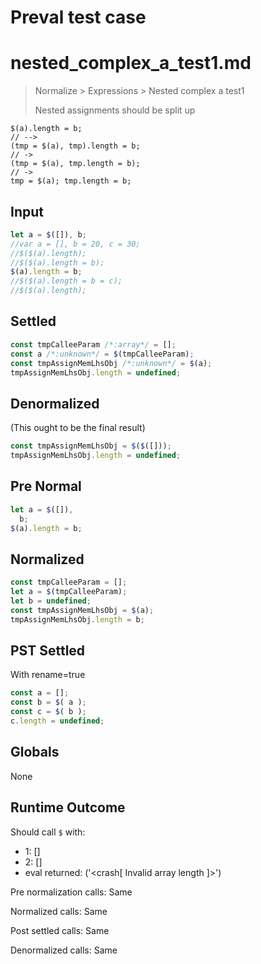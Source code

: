 # Preval test case

# nested_complex_a_test1.md

> Normalize > Expressions > Nested complex a test1
>
> Nested assignments should be split up

```
$(a).length = b;
// -->
(tmp = $(a), tmp).length = b;
// ->
(tmp = $(a), tmp.length = b);
// ->
tmp = $(a); tmp.length = b;
```

## Input

`````js filename=intro
let a = $([]), b;
//var a = [], b = 20, c = 30;
//$($(a).length);
//$($(a).length = b);
$(a).length = b;
//$($(a).length = b = c);
//$($(a).length);
`````

## Settled


`````js filename=intro
const tmpCalleeParam /*:array*/ = [];
const a /*:unknown*/ = $(tmpCalleeParam);
const tmpAssignMemLhsObj /*:unknown*/ = $(a);
tmpAssignMemLhsObj.length = undefined;
`````

## Denormalized
(This ought to be the final result)

`````js filename=intro
const tmpAssignMemLhsObj = $($([]));
tmpAssignMemLhsObj.length = undefined;
`````

## Pre Normal


`````js filename=intro
let a = $([]),
  b;
$(a).length = b;
`````

## Normalized


`````js filename=intro
const tmpCalleeParam = [];
let a = $(tmpCalleeParam);
let b = undefined;
const tmpAssignMemLhsObj = $(a);
tmpAssignMemLhsObj.length = b;
`````

## PST Settled
With rename=true

`````js filename=intro
const a = [];
const b = $( a );
const c = $( b );
c.length = undefined;
`````

## Globals

None

## Runtime Outcome

Should call `$` with:
 - 1: []
 - 2: []
 - eval returned: ('<crash[ Invalid array length ]>')

Pre normalization calls: Same

Normalized calls: Same

Post settled calls: Same

Denormalized calls: Same
